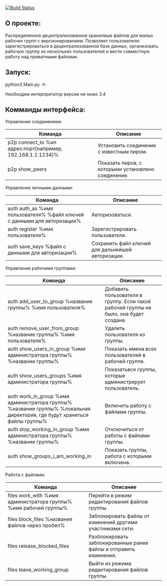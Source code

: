 [![Build Status](https://travis-ci.org/Matvey-Kuk/network.png?branch=master)](https://travis-ci.org/Matvey-Kuk/network)

О проекте:
------------
Распределенное децентрализованное хранилише файлов для малых рабочих групп с версионированием.
Позволяет пользователю зарегистрироваться в децентрализованной базе данных,
организовать рабочую группу из нескольких пользователей и вести совместную работу над приватными файлами.

Запуск:
------------
python3 Main.py -h

Необходим интерпритатор версии не ниже 3.4

Комманды интерфейса:
------------

Управление соединением:

Команда  | Описание
------------- | -------------
p2p connect_to %ип адрес:порт(например, 192.168.1.1:1234)% | Установить соединение с известным пиром.
p2p show_peers | Показать пиров, с которыми установлено соединение.

Управление личными данными:

Команда  | Описание
------------- | -------------
auth auth_as %имя пользователя% %файл ключей с данными для авторизации% | Авторизоваться.
auth register %имя пользователя%  | Зарегистрировать пользователя.
auth save_keys %файл с данными для авторизации% | Сохранить файл ключей для дальнейшей авторизации.

Управление рабочими группами:

Команда  | Описание
------------- | -------------
auth add_user_to_group %название группы% %имя пользователя%  | Добавить пользователя в группу. Если такой рабочей группы не было, она будет создана.
auth remove_user_from_group %название группы% %имя пользователя%  | Удалить пользователя из группы.
auth show_users_in_group  %имя администратора группы% %название группы%  | Показать имена всех пользователей в рабочей группе.
auth show_users_groups  %имя администратора группы% | Показатьвсе группы, которые администрирует пользователь.
auth work_in_group  %имя администратора группы% %название группы% %локальная директория, где будут храниться файлы группы%  | Включить работу с файлами группы.
auth stop_working_in_group %имя администратора группы% %название группы% | Отключиться от работы с файлами группы.
auth show_groups_i_am_working_in | Показать группы, работа с которыми включена.

Работа с файлами:

Команда  | Описание
------------- | -------------
files work_with %имя администратора группы% %имя рабочей группы% | Перейти в режим редактирования файлов группы.
files block_files %названия файлов через пробел% | Заблокировать файлы от изменений другими участниками сети.
files release_blocked_files | Разблокировать заблокированные ранее файлы и отправить изменения.
files leave_working_group | Выйти из режима редактирования файлов группы.
